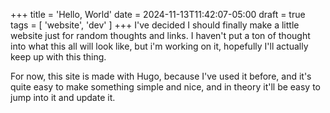 +++
title = 'Hello, World'
date = 2024-11-13T11:42:07-05:00
draft = true
tags = [ 'website', 'dev' ]
+++
I've decided I should finally make a little website just for random thoughts and
links. I haven't put a ton of thought into what this all will look like, but i'm
working on it, hopefully I'll actually keep up with this thing.


For now, this site is made with Hugo, because I've used it before, and it's
quite easy to make something simple and nice, and in theory it'll be easy to
jump into it and update it.
